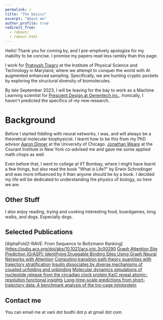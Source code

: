 ```yaml
---
permalink: /
title: "The basics"
excerpt: "About me"
author_profile: true
redirect_from: 
  - /about/
  - /about.html
---
```


Hello! Thank you for coming by, and I pre-emptively apologize for my inability to be concise. I promise my papers read less rambly than this page.

I work for [Pratyush Tiwary](https://sites.google.com/site/pratyushtiwary/) at the Institute of Physical Science and Technology in Maryland, where we attempt to conquer the world with AI augmented enhanced sampling. Specifically, we are hunting cryptic pockets by exploring the structural diversity of biomolecules.

By late September 2023, I will be leaving for the bay to work as a Machine Learning scientist for [Prescient Design at Genentech inc.](https://www.gene.com/scientists/our-scientists/prescient-design). Ironically, I haven't predicted the specifics of my new research.

Background
======

Before I started fiddling with neural networks, I was, and will always be a theoretical molecular biophysicist. I learnt how to be this from my PhD advisor [Aaron Dinner](https://dinner-group.uchicago.edu/) at the University of Chicago. [Jonathan Weare](https://cims.nyu.edu/~weare/) at the Courant Institute in New York co-advised me and gave me some applied math chops as well.

Even before that, I went to college at IIT Bombay, where I might have learnt a few things, but also read the book "What is Life?" by Erwin Schrodinger and was more influenced by it than anyone should be by a book. I decided my life will be dedicated to understanding the physics of biology, so here we are.

Other Stuff
------
I also enjoy reading, trying and cooking interesting food, boardgames, long walks, and dogs. Especially dogs.

Selected Publications
------
[AlphaFold2-RAVE: From Sequence to Boltzmann Ranking](https://pubs.acs.org/doi/abs/10.1021/acs.jctc.3c00290
[Graph Attention Site Prediction (GrASP): Identifying Druggable Binding Sites Using Graph Neural Networks with Attention](https://www.biorxiv.org/content/10.1101/2023.07.25.550565v1.abstract)
[Computing transition path theory quantities with trajectory stratification](https://pubs.aip.org/aip/jcp/article/157/3/034106/2841544)
[Insulin dissociates by diverse mechanisms of coupled unfolding and unbinding](https://pubs.acs.org/doi/abs/10.1021/acs.jpcb.0c03521)
[Molecular dynamics simulations of nucleotide release from the circadian clock protein KaiC reveal atomic-resolution functional insights](https://www.pnas.org/doi/abs/10.1073/pnas.1812555115)
[Long-time-scale predictions from short-trajectory data: A benchmark analysis of the trp-cage miniprotein](https://pubs.acs.org/doi/abs/10.1021/acs.jctc.0c00933)

Contact me
-------
You can email me at vani dot bodhi dot p at gmail dot com.